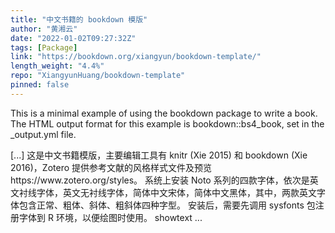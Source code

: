 ```yaml
---
title: "中文书籍的 bookdown 模版"
author: "黄湘云"
date: "2022-01-02T09:27:32Z"
tags: [Package]
link: "https://bookdown.org/xiangyun/bookdown-template/"
length_weight: "4.4%"
repo: "XiangyunHuang/bookdown-template"
pinned: false
---
```


<p>This is a minimal example of using the bookdown package to write a book.
The HTML output format for this example is bookdown::bs4_book,
set in the _output.yml file.</p> [...] 这是中文书籍模版，主要编辑工具有 knitr (Xie 2015) 和 bookdown (Xie 2016)，Zotero 提供参考文献的风格样式文件及预览 https://www.zotero.org/styles。 系统上安装 Noto 系列的四款字体，依次是英文衬线字体，英文无衬线字体，简体中文宋体，简体中文黑体，其中，两款英文字体包含正常、粗体、斜体、粗斜体四种字型。 安装后，需要先调用 sysfonts 包注册字体到 R 环境，以便绘图时使用。 showtext ...
